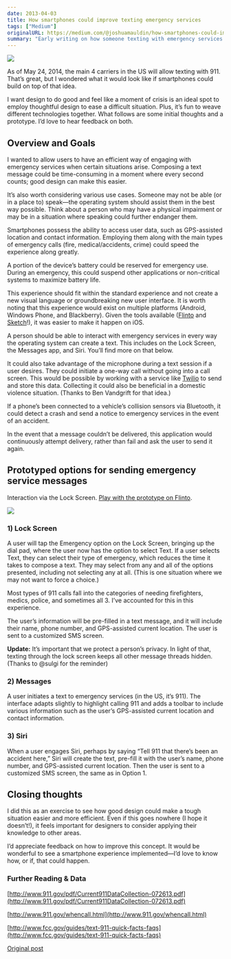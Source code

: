 ```yaml
---
date: 2013-04-03
title: How smartphones could improve texting emergency services
tags: ["Medium"]
originalURL: https://medium.com/@joshuamauldin/how-smartphones-could-improve-texting-emergency-services-876216fd8a5e
summary: "Early writing on how someone texting with emergency services would be beneficial with ideas on how it might work."
---
```



![](/1x4bhld6IJ2CtkpC5QQc8EA.webp)

As of May 24, 2014, the main 4 carriers in the US will allow texting with 911. That’s great, but I wondered what it would look like if smartphones could build on top of that idea.

I want design to do good and feel like a moment of crisis is an ideal spot to employ thoughtful design to ease a difficult situation. Plus, it’s fun to weave different technologies together. What follows are some initial thoughts and a prototype. I’d love to hear feedback on both.

## Overview and Goals

I wanted to allow users to have an efficient way of engaging with emergency services when certain situations arise. Composing a text message could be time-consuming in a moment where every second counts; good design can make this easier.

It’s also worth considering various use cases. Someone may not be able (or in a place to) speak—the operating system should assist them in the best way possible. Think about a person who may have a physical impairment or may be in a situation where speaking could further endanger them.

Smartphones possess the ability to access user data, such as GPS-assisted location and contact information. Employing them along with the main types of emergency calls (fire, medical/accidents, crime) could speed the experience along greatly.

A portion of the device’s battery could be reserved for emergency use. During an emergency, this could suspend other applications or non-critical systems to maximize battery life.

This experience should fit within the standard experience and not create a new visual language or groundbreaking new user interface. It is worth noting that this experience would exist on multiple platforms (Android, Windows Phone, and Blackberry). Given the tools available ([Flinto](http://flinto.com/) and [Sketch](http://www.bohemiancoding.com/sketch/)!), it was easier to make it happen on iOS.

A person should be able to interact with emergency services in every way the operating system can create a text. This includes on the Lock Screen, the Messages app, and Siri. You’ll find more on that below.

It could also take advantage of the microphone during a text session if a user desires. They could initiate a one-way call without going into a call screen. This would be possible by working with a service like [Twilio](http://www.twilio.com/) to send and store this data. Collecting it could also be beneficial in a domestic violence situation. (Thanks to Ben Vandgrift for that idea.)

If a phone’s been connected to a vehicle’s collision sensors via Bluetooth, it could detect a crash and send a notice to emergency services in the event of an accident.

In the event that a message couldn’t be delivered, this application would continuously attempt delivery, rather than fail and ask the user to send it again.

## Prototyped options for sending emergency service messages

Interaction via the Lock Screen. [Play with the prototype on Flinto](https://www.flinto.com/p/a624bb9c).

![](/11yhXebq17Hhn8IKuWN_9pw.gif)

### **1) Lock Screen**

A user will tap the Emergency option on the Lock Screen, bringing up the dial pad, where the user now has the option to select Text. If a user selects Text, they can select their type of emergency, which reduces the time it takes to compose a text. They may select from any and all of the options presented, including not selecting any at all. (This is one situation where we may not want to force a choice.)

Most types of 911 calls fall into the categories of needing firefighters, medics, police, and sometimes all 3. I’ve accounted for this in this experience.

The user’s information will be pre-filled in a text message, and it will include their name, phone number, and GPS-assisted current location. The user is sent to a customized SMS screen.

**Update:** It’s important that we protect a person’s privacy. In light of that, texting through the lock screen keeps all other message threads hidden. (Thanks to @sulgi for the reminder)

### 2) Messages

A user initiates a text to emergency services (in the US, it’s 911). The interface adapts slightly to highlight calling 911 and adds a toolbar to include various information such as the user’s GPS-assisted current location and contact information.

### **3) Siri**

When a user engages Siri, perhaps by saying “Tell 911 that there’s been an accident here,” Siri will create the text, pre-fill it with the user’s name, phone number, and GPS-assisted current location. Then the user is sent to a customized SMS screen, the same as in Option 1.

## Closing thoughts

I did this as an exercise to see how good design could make a tough situation easier and more efficient. Even if this goes nowhere (I hope it doesn’t!), it feels important for designers to consider applying their knowledge to other areas.

I’d appreciate feedback on how to improve this concept. It would be wonderful to see a smartphone experience implemented—I’d love to know how, or if, that could happen.

### Further Reading & Data

[http://www.911.gov/pdf/Current911DataCollection-072613.pdf](http://www.911.gov/pdf/Current911DataCollection-072613.pdf)

[http://www.911.gov/whencall.html](http://www.911.gov/whencall.html)

[http://www.fcc.gov/guides/text-911-quick-facts-faqs](http://www.fcc.gov/guides/text-911-quick-facts-faqs)


[Original post](https://medium.com/@joshuamauldin/how-smartphones-could-improve-texting-emergency-services-876216fd8a5e)
